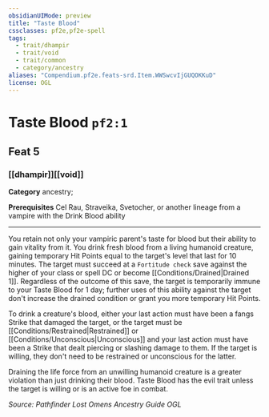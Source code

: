 ```yaml
---
obsidianUIMode: preview
title: "Taste Blood"
cssclasses: pf2e,pf2e-spell
tags:
  - trait/dhampir
  - trait/void
  - trait/common
  - category/ancestry
aliases: "Compendium.pf2e.feats-srd.Item.WWSwcvIjGUQOKKuD"
license: OGL
---
```

# Taste Blood `pf2:1`
## Feat 5
### [[dhampir]][[void]]

**Category** ancestry; 



**Prerequisites** Cel Rau, Straveika, Svetocher, or another lineage from a vampire with the Drink Blood ability
* * *
You retain not only your vampiric parent's taste for blood but their ability to gain vitality from it. You drink fresh blood from a living humanoid creature, gaining temporary Hit Points equal to the target's level that last for 10 minutes. The target must succeed at a `Fortitude check` save against the higher of your class or spell DC or become [[Conditions/Drained|Drained 1]]. Regardless of the outcome of this save, the target is temporarily immune to your Taste Blood for 1 day; further uses of this ability against the target don't increase the drained condition or grant you more temporary Hit Points.

To drink a creature's blood, either your last action must have been a fangs Strike that damaged the target, or the target must be [[Conditions/Restrained|Restrained]] or [[Conditions/Unconscious|Unconscious]] and your last action must have been a Strike that dealt piercing or slashing damage to them. If the target is willing, they don't need to be restrained or unconscious for the latter.

Draining the life force from an unwilling humanoid creature is a greater violation than just drinking their blood. Taste Blood has the evil trait unless the target is willing or is an active foe in combat.

*Source: Pathfinder Lost Omens Ancestry Guide*
*OGL*